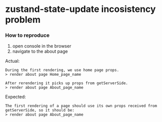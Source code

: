 # zustand-state-update incosistency problem

### How to reproduce
1. open console in the browser
2. navigate to the about page

Actual:
```
During the first rendering, we use home page props.
> render about page Home_page_name

After rerendering it picks up props from getServerSide.
> render about page About_page_name
```

Expected:
```
The first rendering of a page should use its own props received from getServerSide, so it should be:
> render about page About_page_name
```
